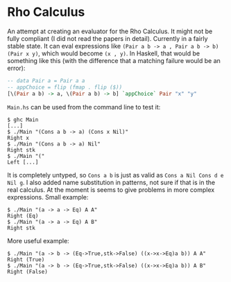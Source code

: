 # Rho Calculus

An attempt at creating an evaluator for the Rho Calculus. It might not be fully
compliant (I did not read the papers in detail). Currently in a fairly stable
state. It can eval expressions like `(Pair a b -> a , Pair a b -> b) (Pair x
y)`, which would become `(x , y)`. In Haskell, that would be something like this
(with the difference that a matching failure would be an error):

```haskell
-- data Pair a = Pair a a
-- appChoice = flip (fmap . flip ($))
[\(Pair a b) -> a, \(Pair a b) -> b] `appChoice` Pair "x" "y"
```

`Main.hs` can be used from the command line to test it:

```shell
$ ghc Main
[...]
$ ./Main "(Cons a b -> a) (Cons x Nil)"
Right x
$ ./Main "(Cons a b -> a) Nil"
Right stk
$ ./Main "("
Left [...]
```

It is completely untyped, so `Cons a b` is just as valid as `Cons a Nil Cons d
e Nil g`. I also added name substitution in patterns, not sure if that is in
the real calculus. At the moment is seems to give problems in more complex
expressions. Small example:

```shell
$ ./Main "(a -> a -> Eq) A A"
Right (Eq)
$ ./Main "(a -> a -> Eq) A B"
Right stk
```

More useful example:

```shell
$ ./Main "(a -> b -> (Eq->True,stk->False) ((x->x->Eq)a b)) A A"
Right (True)
$ ./Main "(a -> b -> (Eq->True,stk->False) ((x->x->Eq)a b)) A B"
Right (False)
```

